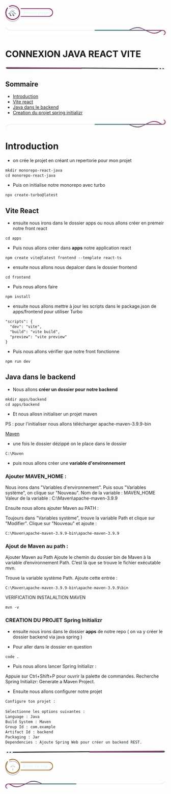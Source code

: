  <a href="../README.md">
  <img src="../assets/button/home_page.png" alt="Home page" style="width: 150px; height: auto;">
</a>

![border](../assets/line/border_deco_rt.png)

# CONNEXION JAVA REACT VITE

![border](../assets/line/line-pink-point_l.png)

## Sommaire

- [Introduction](#introduction)
- [Vite react](#vite-react)
- [Java dans le backend](#java-dans-le-backend)
- [Creation du projet spring initializr](#creation-du-projet-spring-initializr)



![border](../assets/line/border_deco_rb.png)

# Introduction

- on crée le projet en créant un repertorie pour mon projet 

```
mkdir monorepo-react-java
cd monorepo-react-java
```
- Puis on initialise notre monorepo avec turbo

```
npx create-turbo@latest
```
## Vite React

- ensuite nous irons dans le dossier apps ou nous allons créer en premeir notre front react 

```
cd apps
```

- Puis nous allons créer dans **apps** notre application react 

```
npm create vite@latest frontend --template react-ts

```

- ensuite nous allons nous depalcer dans le dossier frontend 

```
cd frontend
```

- Puis nous allons faire 

```
npm install
```

- ensuite nous allons mettre à jour les scripts dans le package.json de apps/frontend pour utiliser Turbo

```
"scripts": {
  "dev": "vite",
  "build": "vite build",
  "preview": "vite preview"
}

```

- Puis nous allons vérifier que notre front fonctionne 

```
npm run dev
```

## Java dans le backend 

- Nous allons **créer un dossier pour notre backend** 

```
mkdir apps/backend
cd apps/backend
```

- Et nous allosn initialiser un projet maven 

PS : pour l'initialiser nous allons télécharger apache-maven-3.9.9-bin 

[Maven](https://maven.apache.org/download.cgi)

- une fois le dossier dézippé on le place dans le dossier

```
C:\Maven
```

- puis nous allons créer une **variable d'environnement** 

### Ajouter MAVEN_HOME :

Nous irons dans "Variables d'environnement".
Puis sous "Variables système", on clique sur "Nouveau".
Nom de la variable : MAVEN_HOME
Valeur de la variable : C:\Maven\apache-maven-3.9.9

Ensuite nous allons ajouter Maven au PATH :

Toujours dans "Variables système", trouve la variable Path et clique sur "Modifier".
Clique sur "Nouveau" et ajoute :

```
C:\Maven\apache-maven-3.9.9-bin\apache-maven-3.9.9
```

### Ajout de Maven au path : 


Ajouter Maven au Path
Ajoute le chemin du dossier bin de Maven à la variable d’environnement Path. C’est là que se trouve le fichier exécutable mvn.

Trouve la variable système Path.
Ajoute cette entrée :

```
C:\Maven\apache-maven-3.9.9-bin\apache-maven-3.9.9\bin
```

VERIFICATION INSTALALTION MAVEN 

```
mvn -v
```

### CREATION DU PROJET Spring Initializr

- ensuite nous irons dans le dossier **apps** de notre repo ( on va y créer le dossier backend via java spring )

- Pour aller dans le dossier en question 

```
code .
```

- Puis nous allons lancer Spring Initializr :

Appuie sur Ctrl+Shift+P pour ouvrir la palette de commandes.
Recherche Spring Initializr: Generate a Maven Project.

- Ensuite nous allons configurer notre projet 

```
Configure ton projet :

Sélectionne les options suivantes :
Language : Java
Build System : Maven
Group Id : com.example
Artifact Id : backend
Packaging : Jar
Dependencies : Ajoute Spring Web pour créer un backend REST.
```


![border](../assets/line/line-pink-point_r.png)

<a href="#sommaire">
  <img src="../assets/button/back_to_top.png" alt="Back to top" style="width: 150px; height: auto;">
</a>

![border](../assets/line/border_deco_l.png)
